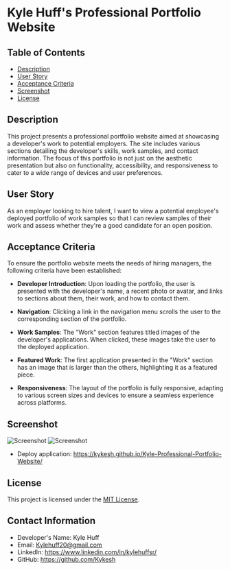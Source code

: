 # Kyle Huff's Professional Portfolio Website

## Table of Contents

- [Description](#description)
- [User Story](#user-story)
- [Acceptance Criteria](#acceptance-criteria)
- [Screenshot](#screenshot)
- [License](#license)

## Description

This project presents a professional portfolio website aimed at showcasing a developer's work to potential employers. The site includes various sections detailing the developer's skills, work samples, and contact information. The focus of this portfolio is not just on the aesthetic presentation but also on functionality, accessibility, and responsiveness to cater to a wide range of devices and user preferences.


## User Story

As an employer looking to hire talent, I want to view a potential employee's deployed portfolio of work samples so that I can review samples of their work and assess whether they're a good candidate for an open position.

## Acceptance Criteria

To ensure the portfolio website meets the needs of hiring managers, the following criteria have been established:

- **Developer Introduction**: Upon loading the portfolio, the user is presented with the developer's name, a recent photo or avatar, and links to sections about them, their work, and how to contact them.

- **Navigation**: Clicking a link in the navigation menu scrolls the user to the corresponding section of the portfolio.

- **Work Samples**: The "Work" section features titled images of the developer's applications. When clicked, these images take the user to the deployed application.

- **Featured Work**: The first application presented in the "Work" section has an image that is larger than the others, highlighting it as a featured piece.

- **Responsiveness**: The layout of the portfolio is fully responsive, adapting to various screen sizes and devices to ensure a seamless experience across platforms.


## Screenshot
![Screenshot](/Module-2-Challenge/images/SS1.png)
![Screenshot](/Module-2-Challenge/images/SS2.png)

- Deploy application: https://kykesh.github.io/Kyle-Professional-Portfolio-Website/



## License

This project is licensed under the [MIT License](LICENSE.txt).

## Contact Information

- Developer's Name: Kyle Huff
- Email: Kylehuff20@gmail.com
- LinkedIn: https://www.linkedin.com/in/kylehuffsr/
- GitHub: https://github.com/Kykesh
